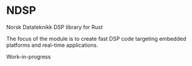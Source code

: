 # NDSP
Norsk Datateknikk DSP library for Rust

The focus of the module is to create fast DSP code targeting embedded platforms and real-time applications.


Work-in-progress